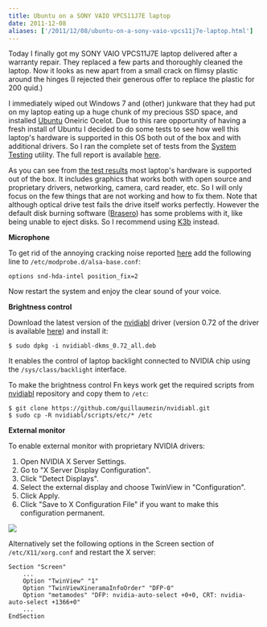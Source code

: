 ```yaml
---
title: Ubuntu on a SONY VAIO VPCS11J7E laptop
date: 2011-12-08
aliases: ['/2011/12/08/ubuntu-on-a-sony-vaio-vpcs11j7e-laptop.html']
---
```


Today I finally got my SONY VAIO VPCS11J7E laptop delivered after a
warranty repair. They replaced a few parts and thoroughly cleaned the
laptop. Now it looks as new apart from a small crack on flimsy plastic
around the hinges (I rejected their generous offer to replace the
plastic for 200 quid.)

I immediately wiped out Windows 7 and (other) junkware that they had put
on my laptop eating up a huge chunk of my precious SSD space, and
installed [Ubuntu](https://wiki.ubuntu.com) Oneiric Ocelot. Due to this
rare opportunity of having a fresh install of Ubuntu I decided to do
some tests to see how well this laptop\'s hardware is supported in this
OS both out of the box and with additional drivers. So I ran the
complete set of tests from the [System
Testing](https://launchpad.net/checkbox) utility. The full report is
available [here](/files/test-results/report.html).

As you can see from [the test results](/files/test-results/report.html)
most laptop\'s hardware is supported out of the box. It includes
graphics that works both with open source and proprietary drivers,
networking, camera, card reader, etc. So I will only focus on the few
things that are not working and how to fix them. Note that although
optical drive test fails the drive itself works perfectly. However the
default disk burning software
([Brasero](http://projects.gnome.org/brasero//index.html)) has some
problems with it, like being unable to eject disks. So I recommend using
[K3b](http://www.k3b.org/) instead.

**Microphone**

To get rid of the annoying cracking noise reported
[here](https://bugs.launchpad.net/ubuntu/+source/alsa-driver/+bug/787410)
add the following line to `/etc/modprobe.d/alsa-base.conf`:

```
options snd-hda-intel position_fix=2
```

Now restart the system and enjoy the clear sound of your voice.

**Brightness control**

Download the latest version of the
[nvidiabl](https://github.com/guillaumezin/nvidiabl) driver (version
0.72 of the driver is available [here](
https://github.com/downloads/guillaumezin/nvidiabl/nvidiabl-dkms_0.72_all.deb))
and install it:

```
$ sudo dpkg -i nvidiabl-dkms_0.72_all.deb
```

It enables the control of laptop backlight connected to NVIDIA chip
using the `/sys/class/backlight` interface.

To make the brightness control Fn keys work get the required scripts
from [nvidiabl](https://github.com/guillaumezin/nvidiabl) repository and
copy them to `/etc`:

```
$ git clone https://github.com/guillaumezin/nvidiabl.git
$ sudo cp -R nvidiabl/scripts/etc/* /etc
```

**External monitor**

To enable external monitor with proprietary NVIDIA drivers:

1.  Open NVIDIA X Server Settings.
2.  Go to \"X Server Display Configuration\".
3.  Click \"Detect Displays\".
4.  Select the external display and choose TwinView in
    \"Configuration\".
5.  Click Apply.
6.  Click \"Save to X Configuration File\" if you want to make this
    configuration permanent.

![](/img/twin-view.png)

Alternatively set the following options in the Screen section of
`/etc/X11/xorg.conf` and restart the X server:

```
Section "Screen"
    ...
    Option "TwinView" "1"
    Option "TwinViewXineramaInfoOrder" "DFP-0"
    Option "metamodes" "DFP: nvidia-auto-select +0+0, CRT: nvidia-auto-select +1366+0"
    ...
EndSection
```

